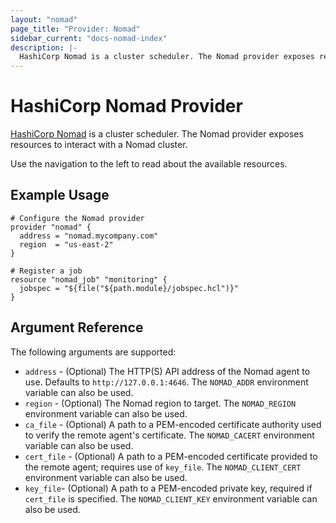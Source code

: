 ```yaml
---
layout: "nomad"
page_title: "Provider: Nomad"
sidebar_current: "docs-nomad-index"
description: |-
  HashiCorp Nomad is a cluster scheduler. The Nomad provider exposes resources to interact with a Nomad cluster.
---
```


# HashiCorp Nomad Provider

[HashiCorp Nomad](https://www.nomadproject.io) is a cluster scheduler. The Nomad
provider exposes resources to interact with a Nomad cluster.

Use the navigation to the left to read about the available resources.

## Example Usage

```hcl
# Configure the Nomad provider
provider "nomad" {
  address = "nomad.mycompany.com"
  region  = "us-east-2"
}

# Register a job
resource "nomad_job" "monitoring" {
  jobspec = "${file("${path.module}/jobspec.hcl")}"
}
```

## Argument Reference

The following arguments are supported:

* `address` - (Optional) The HTTP(S) API address of the Nomad agent to use. Defaults to `http://127.0.0.1:4646`. The `NOMAD_ADDR` environment variable can also be used.
* `region` - (Optional) The Nomad region to target. The `NOMAD_REGION` environment variable can also be used.
* `ca_file` - (Optional) A path to a PEM-encoded certificate authority used to verify the remote agent's certificate. The `NOMAD_CACERT` environment variable can also be used.
* `cert_file` - (Optional) A path to a PEM-encoded certificate provided to the remote agent; requires use of `key_file`. The `NOMAD_CLIENT_CERT` environment variable can also be used.
* `key_file`- (Optional) A path to a PEM-encoded private key, required if `cert_file` is specified. The `NOMAD_CLIENT_KEY` environment variable can also be used.
